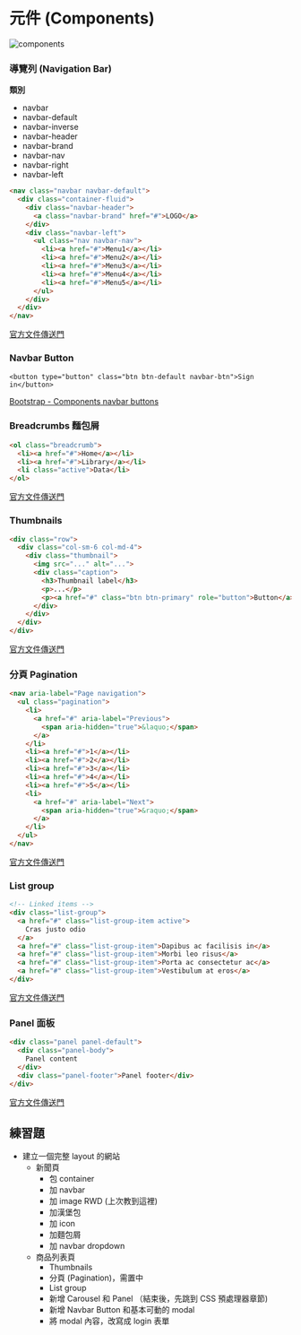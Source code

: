# 元件 (Components)

![components](http://getbootstrap.com/assets/img/components.png)

### 導覽列 (Navigation Bar)

**類別**

* navbar
* navbar-default
* navbar-inverse
* navbar-header
* navbar-brand
* navbar-nav
* navbar-right
* navbar-left


```html
<nav class="navbar navbar-default">
  <div class="container-fluid">
    <div class="navbar-header">
      <a class="navbar-brand" href="#">LOGO</a>
    </div>
    <div class="navbar-left">
      <ul class="nav navbar-nav">
        <li><a href="#">Menu1</a></li>
        <li><a href="#">Menu2</a></li>
        <li><a href="#">Menu3</a></li>
        <li><a href="#">Menu4</a></li>
        <li><a href="#">Menu5</a></li>
      </ul>
    </div>
  </div>
</nav>
```

[官方文件傳送門](http://getbootstrap.com/components/#navbar)

### Navbar Button

```
<button type="button" class="btn btn-default navbar-btn">Sign in</button>
```

[Bootstrap - Components navbar buttons](http://getbootstrap.com/components/#navbar-buttons)

<!--漢堡包也在這-->

### Breadcrumbs 麵包屑

```html
<ol class="breadcrumb">
  <li><a href="#">Home</a></li>
  <li><a href="#">Library</a></li>
  <li class="active">Data</li>
</ol>
```

[官方文件傳送門](http://getbootstrap.com/components/#breadcrumbs)

### Thumbnails

```html
<div class="row">
  <div class="col-sm-6 col-md-4">
    <div class="thumbnail">
      <img src="..." alt="...">
      <div class="caption">
        <h3>Thumbnail label</h3>
        <p>...</p>
        <p><a href="#" class="btn btn-primary" role="button">Button</a> <a href="#" class="btn btn-default" role="button">Button</a></p>
      </div>
    </div>
  </div>
</div>
```

[官方文件傳送門](http://getbootstrap.com/components/#thumbnails)

### 分頁 Pagination

```html
<nav aria-label="Page navigation">
  <ul class="pagination">
    <li>
      <a href="#" aria-label="Previous">
        <span aria-hidden="true">&laquo;</span>
      </a>
    </li>
    <li><a href="#">1</a></li>
    <li><a href="#">2</a></li>
    <li><a href="#">3</a></li>
    <li><a href="#">4</a></li>
    <li><a href="#">5</a></li>
    <li>
      <a href="#" aria-label="Next">
        <span aria-hidden="true">&raquo;</span>
      </a>
    </li>
  </ul>
</nav>
```

[官方文件傳送門](http://getbootstrap.com/components/#pagination-default)

### List group

```html
<!-- Linked items -->
<div class="list-group">
  <a href="#" class="list-group-item active">
    Cras justo odio
  </a>
  <a href="#" class="list-group-item">Dapibus ac facilisis in</a>
  <a href="#" class="list-group-item">Morbi leo risus</a>
  <a href="#" class="list-group-item">Porta ac consectetur ac</a>
  <a href="#" class="list-group-item">Vestibulum at eros</a>
</div>
```

[官方文件傳送門](http://getbootstrap.com/components/#list-group)

### Panel 面板

```html
<div class="panel panel-default">
  <div class="panel-body">
    Panel content
  </div>
  <div class="panel-footer">Panel footer</div>
</div>
```

[官方文件傳送門](http://getbootstrap.com/components/#panels)

## 練習題

* 建立一個完整 layout 的網站
  * 新聞頁
    * 包 container
    * 加 navbar
    * 加 image RWD  (上次教到這裡)
    * 加漢堡包
    * 加 icon
    * 加麵包屑
    * 加 navbar dropdown
  * 商品列表頁
    * Thumbnails
    * 分頁 (Pagination)，需置中
    * List group
    * 新增 Carousel 和 Panel （結束後，先跳到 CSS 預處理器章節)
    * 新增 Navbar Button 和基本可動的 modal
    * 將 modal 內容，改寫成 login 表單
